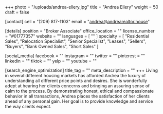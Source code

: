 +++
photo = "/uploads/andrea-ellery.jpg"
title = "Andrea Ellery"
weight = 50
draft = false

[contact]
cell = "(209) 817-1103"
email = "andrea@andrearealtor.house"

[details]
position = "Broker Associate"
office_location = ""
license_number = "#01777357"
website = ""
languages = [ "" ]
specialty = [
  "Residential Sales",
  "Relocation Specialist",
  "Senior Specialist",
  "Leases",
  "Sellers",
  "Buyers",
  "Bank Owned Sales",
  "Short Sales"
]

[social_media]
facebook = ""
instagram = ""
twitter = ""
pinterest = ""
linkedin = ""
tiktok = ""
yelp = ""
youtube = ""

[search_engine_optimization]
title_tag = ""
meta_description = ""
+++
Living in several different housing markets has afforded Andrea the luxury of understanding all different price points and desires. She is wonderfully adept at hearing her clients concerns and bringing an assuring sense of calm to the process. By demonstrating honest, ethical and compassionate behavior in all transactions, Andrea places the satisfaction of her clients ahead of any personal gain. Her goal is to provide knowledge and service the way clients expect.

